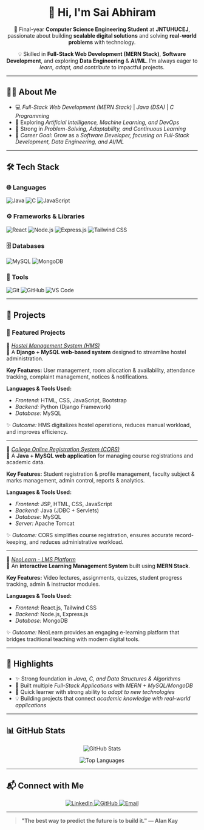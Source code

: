 <h1 align="center">👋 Hi, I'm Sai Abhiram</h1>

<p align="center">
🚀 Final-year <b>Computer Science Engineering Student</b> at <b>JNTUHUCEJ</b>, passionate about building <b>scalable digital solutions</b> and solving <b>real-world problems</b> with technology.
</p>

<p align="center">
💡 Skilled in <b>Full-Stack Web Development (MERN Stack)</b>, <b>Software Development</b>, and exploring <b>Data Engineering</b> & <b>AI/ML</b>.  
I’m always eager to <i>learn, adapt, and contribute</i> to impactful projects.
</p>

---

## 🧑‍💻 About Me

- 💻 *Full-Stack Web Development (MERN Stack)* | *Java (DSA)* | *C Programming*  
- 🤖 Exploring *Artificial Intelligence, Machine Learning, and DevOps*  
- 🧠 Strong in *Problem-Solving, Adaptability, and Continuous Learning*  
- 🎯 *Career Goal:* Grow as a *Software Developer, focusing on Full-Stack Development, Data Engineering, and AI/ML*  

---

## 🛠 Tech Stack  

### 🌐 Languages  
<div>
  <img src="https://img.shields.io/badge/Java-007396?style=for-the-badge&logo=openjdk&logoColor=white" alt="Java" />
  <img src="https://img.shields.io/badge/C-00599C?style=for-the-badge&logo=c&logoColor=white" alt="C" />
  <img src="https://img.shields.io/badge/JavaScript-F7DF1E?style=for-the-badge&logo=javascript&logoColor=black" alt="JavaScript" />
</div>  

### ⚙ Frameworks & Libraries  
<div>
  <img src="https://img.shields.io/badge/React-61DAFB?style=for-the-badge&logo=react&logoColor=black" alt="React" />
  <img src="https://img.shields.io/badge/Node.js-339933?style=for-the-badge&logo=nodedotjs&logoColor=white" alt="Node.js" />
  <img src="https://img.shields.io/badge/Express.js-404D59?style=for-the-badge" alt="Express.js" />
  <img src="https://img.shields.io/badge/TailwindCSS-38B2AC?style=for-the-badge&logo=tailwind-css&logoColor=white" alt="Tailwind CSS" />
</div>  

### 🗄 Databases  
<div>
  <img src="https://img.shields.io/badge/MySQL-4479A1?style=for-the-badge&logo=mysql&logoColor=white" alt="MySQL" />
  <img src="https://img.shields.io/badge/MongoDB-4EA94B?style=for-the-badge&logo=mongodb&logoColor=white" alt="MongoDB" />
</div>  

### 🔧 Tools  
<div>
  <img src="https://img.shields.io/badge/Git-F05032?style=for-the-badge&logo=git&logoColor=white" alt="Git" />
  <img src="https://img.shields.io/badge/GitHub-181717?style=for-the-badge&logo=github&logoColor=white" alt="GitHub" />
  <img src="https://img.shields.io/badge/VS_Code-007ACC?style=for-the-badge&logo=visual-studio-code&logoColor=white" alt="VS Code" />
</div>

---

## 📌 Projects  

### 🚀 Featured Projects  
<div>

🔗 [*Hostel Management System (HMS)*](https://github.com/your-github-username/HMS)  
📌 A **Django + MySQL web-based system** designed to streamline hostel administration.  

**Key Features:** User management, room allocation & availability, attendance tracking, complaint management, notices & notifications.  

**Languages & Tools Used:**  
- *Frontend:* HTML, CSS, JavaScript, Bootstrap  
- *Backend:* Python (Django Framework)  
- *Database:* MySQL  

✨ *Outcome:* HMS digitalizes hostel operations, reduces manual workload, and improves efficiency.  

---

🔗 [*College Online Registration System (CORS)*](https://github.com/your-github-username/CORS)  
📌 A **Java + MySQL web application** for managing course registrations and academic data.  

**Key Features:** Student registration & profile management, faculty subject & marks management, admin control, reports & analytics.  

**Languages & Tools Used:**  
- *Frontend:* JSP, HTML, CSS, JavaScript  
- *Backend:* Java (JDBC + Servlets)  
- *Database:* MySQL  
- *Server:* Apache Tomcat  

✨ *Outcome:* CORS simplifies course registration, ensures accurate record-keeping, and reduces administrative workload.  

---

🔗 [*NeoLearn - LMS Platform*](https://github.com/your-github-username/NeoLearn)  
📌 An **interactive Learning Management System** built using **MERN Stack**.  

**Key Features:** Video lectures, assignments, quizzes, student progress tracking, admin & instructor modules.  

**Languages & Tools Used:**  
- *Frontend:* React.js, Tailwind CSS  
- *Backend:* Node.js, Express.js  
- *Database:* MongoDB  

✨ *Outcome:* NeoLearn provides an engaging e-learning platform that bridges traditional teaching with modern digital tools.  

</div>


---

## 🌟 Highlights  

- ✨ Strong foundation in *Java, C, and Data Structures & Algorithms*  
- 🚀 Built multiple *Full-Stack Applications* with *MERN + MySQL/MongoDB*  
- 🌱 Quick learner with strong ability to *adapt to new technologies*  
- 💡 Building projects that connect *academic knowledge with real-world applications*  

---

## 📊 GitHub Stats  

<p align="center">
  <img src="https://github-readme-stats.vercel.app/api?username=saiabhiram3754&show_icons=true&theme=radical&hide_border=true" alt="GitHub Stats" />
</p>

<p align="center">
  <img src="https://github-readme-stats.vercel.app/api/top-langs/?username=saiabhiram3754&layout=compact&theme=radical&hide_border=true" alt="Top Languages" />
</p>

---

## 📬 Connect with Me  

<div align="center">
  <a href="https://www.linkedin.com/in/sai-abhiram123" target="_blank">
    <img src="https://img.shields.io/badge/LinkedIn-0A66C2?style=for-the-badge&logo=linkedin&logoColor=white" alt="LinkedIn" />
  </a>
  <a href="https://github.com/saiabhiram3754" target="_blank">
    <img src="https://img.shields.io/badge/GitHub-181717?style=for-the-badge&logo=github&logoColor=white" alt="GitHub" />
  </a>
  <a href="mailto:saiabhiram29@gmail.com">
    <img src="https://img.shields.io/badge/Email-D14836?style=for-the-badge&logo=gmail&logoColor=white" alt="Email" />
  </a>
</div>

---

> **"The best way to predict the future is to build it." — Alan Kay**

